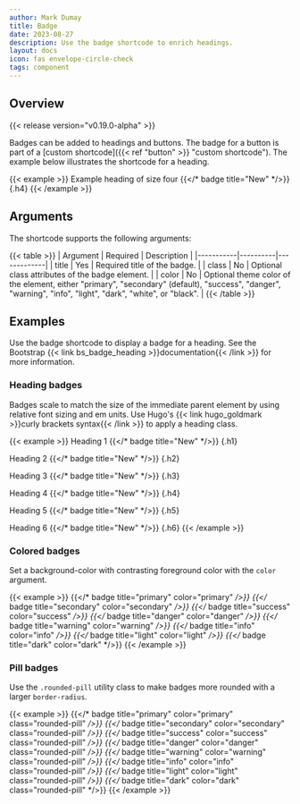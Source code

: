 ```yaml
---
author: Mark Dumay
title: Badge
date: 2023-08-27
description: Use the badge shortcode to enrich headings.
layout: docs
icon: fas envelope-circle-check
tags: component
---
```


## Overview

{{< release version="v0.19.0-alpha" >}}

Badges can be added to headings and buttons. The badge for a button is part of a [custom shortcode]({{< ref "button" >}} "custom shortcode"). The example below illustrates the shortcode for a heading.

<!-- markdownlint-disable MD037 -->
{{< example >}}
Example heading of size four {{</* badge title="New" */>}}
{.h4}
{{< /example >}}
<!-- markdownlint-enable MD037 -->

## Arguments

The shortcode supports the following arguments:

<!-- markdownlint-disable MD037 -->
{{< table >}}
| Argument  | Required | Description |
|-----------|----------|-------------|
| title     | Yes | Required title of the badge. |
| class     | No  | Optional class attributes of the badge element. |
| color     | No  | Optional theme color of the element, either "primary", "secondary" (default), "success", "danger", "warning", "info", "light", "dark", "white", or "black". |
{{< /table >}}
<!-- markdownlint-enable MD037 -->

## Examples

Use the badge shortcode to display a badge for a heading. See the Bootstrap {{< link bs_badge_heading >}}documentation{{< /link >}} for more information.

### Heading badges

Badges scale to match the size of the immediate parent element by using relative font sizing and em units. Use Hugo's {{< link hugo_goldmark >}}curly brackets syntax{{< /link >}} to apply a heading class.

<!-- markdownlint-disable MD037 -->
{{< example >}}
Heading 1 {{</* badge title="New" */>}}
{.h1}

Heading 2 {{</* badge title="New" */>}}
{.h2}

Heading 3 {{</* badge title="New" */>}}
{.h3}

Heading 4 {{</* badge title="New" */>}}
{.h4}

Heading 5 {{</* badge title="New" */>}}
{.h5}

Heading 6 {{</* badge title="New" */>}}
{.h6}
{{< /example >}}
<!-- markdownlint-enable MD037 -->

### Colored badges

Set a background-color with contrasting foreground color with the `color` argument.

<!-- markdownlint-disable MD037 -->
{{< example >}}
{{</* badge title="primary" color="primary" */>}}
{{</* badge title="secondary" color="secondary" */>}}
{{</* badge title="success" color="success" */>}}
{{</* badge title="danger" color="danger" */>}}
{{</* badge title="warning" color="warning" */>}}
{{</* badge title="info" color="info" */>}}
{{</* badge title="light" color="light" */>}}
{{</* badge title="dark" color="dark" */>}}
{{< /example >}}
<!-- markdownlint-enable MD037 -->

### Pill badges

Use the `.rounded-pill` utility class to make badges more rounded with a larger `border-radius`.

<!-- markdownlint-disable MD037 -->
{{< example >}}
{{</* badge title="primary" color="primary" class="rounded-pill" */>}}
{{</* badge title="secondary" color="secondary" class="rounded-pill" */>}}
{{</* badge title="success" color="success" class="rounded-pill" */>}}
{{</* badge title="danger" color="danger" class="rounded-pill" */>}}
{{</* badge title="warning" color="warning" class="rounded-pill" */>}}
{{</* badge title="info" color="info" class="rounded-pill" */>}}
{{</* badge title="light" color="light" class="rounded-pill" */>}}
{{</* badge title="dark" color="dark" class="rounded-pill" */>}}
{{< /example >}}
<!-- markdownlint-enable MD037 -->
